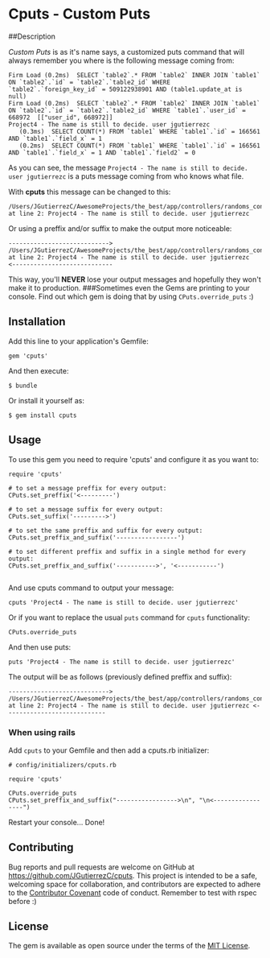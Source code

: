 # Cputs - Custom Puts

##Description

*Custom Puts* is as it's name says, a customized puts command that will always remember you where is the  following message coming from:

```
Firm Load (0.2ms)  SELECT `table2`.* FROM `table2` INNER JOIN `table1` ON `table2`.`id` = `table2`.`table2_id` WHERE `table2`.`foreign_key_id` = 509122938901 AND (table1.update_at is null)
Firm Load (0.2ms)  SELECT `table2`.* FROM `table2` INNER JOIN `table1` ON `table2`.`id` = `table2`.`table2_id` WHERE `table1`.`user_id` = 668972  [["user_id", 668972]]
Project4 - The name is still to decide. user jgutierrezc
   (0.3ms)  SELECT COUNT(*) FROM `table1` WHERE `table1`.`id` = 166561 AND `table1`.`field_x` = 1
   (0.2ms)  SELECT COUNT(*) FROM `table1` WHERE `table1`.`id` = 166561 AND `table1`.`field_x` = 1 AND `table1`.`field2` = 0
```

As you can see, the message `Project4 - The name is still to decide. user jgutierrezc` is a puts message coming from who knows what file.

With **cputs** this message can be changed to this:

```
/Users/JGutierrezC/AwesomeProjects/the_best/app/controllers/randoms_controller at line 2: Project4 - The name is still to decide. user jgutierrezc
```

Or using a preffix and/or suffix to make the output more noticeable:

```
---------------------------->
/Users/JGutierrezC/AwesomeProjects/the_best/app/controllers/randoms_controller at line 2: Project4 - The name is still to decide. user jgutierrezc
<----------------------------
```

This way, you'll **NEVER** lose your output messages and hopefully they won't make it to production.
###Sometimes even the Gems are printing to your console. Find out which gem is doing that by using `CPuts.override_puts` :)

## Installation

Add this line to your application's Gemfile:

```
gem 'cputs'
```

And then execute:

    $ bundle

Or install it yourself as:

    $ gem install cputs

## Usage

To use this gem you need to require 'cputs' and configure it as you want to:

```
require 'cputs'

# to set a message preffix for every output:
CPuts.set_preffix('<---------')

# to set a message suffix for every output:
CPuts.set_suffix('--------->')

# to set the same preffix and suffix for every output:
CPuts.set_preffix_and_suffix('-----------------')

# to set different preffix and suffix in a single method for every output:
CPuts.set_preffix_and_suffix('----------->', '<-----------')


```

And use cputs command to output your message:

```
cputs 'Project4 - The name is still to decide. user jgutierrezc'
```

Or if you want to replace the usual `puts` command for `cputs` functionality:

```
CPuts.override_puts
```

And then use puts:

```
puts 'Project4 - The name is still to decide. user jgutierrezc'
```

The output will be as follows (previously defined preffix and suffix):

```
----------------------------> /Users/JGutierrezC/AwesomeProjects/the_best/app/controllers/randoms_controller at line 2: Project4 - The name is still to decide. user jgutierrezc <----------------------------
```

### When using rails

Add `cputs` to your Gemfile and then add a cputs.rb initializer:

```
# config/initializers/cputs.rb

require 'cputs'

CPuts.override_puts
CPuts.set_preffix_and_suffix("----------------->\n", "\n<-----------------")

```

Restart your console...
Done!

## Contributing

Bug reports and pull requests are welcome on GitHub at https://github.com/JGutierrezC/cputs. This project is intended to be a safe, welcoming space for collaboration, and contributors are expected to adhere to the [Contributor Covenant](contributor-covenant.org) code of conduct. Remember to test with rspec before :)


## License

The gem is available as open source under the terms of the [MIT License](http://opensource.org/licenses/MIT).

